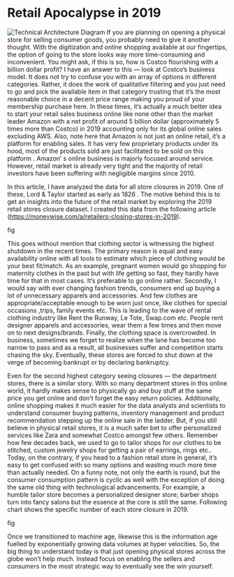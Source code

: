 # Retail Apocalypse in 2019
![Technical Architecture Diagram](retail_apocalypse.jpeg)
If you are planning on opening a physical store for selling consumer goods, you probably need to give it another thought. With the digitization and online shopping available at our fingertips, the option of going to the store looks way more time-consuming and inconvenient. You might ask, if this is so, how is Costco flourishing with a billion dollar profit? I have an answer to this — look at Costco’s business model. It does not try to confuse you with an array of options in different categories. Rather, it does the work of qualitative filtering and you just need to go and pick the available item in that category trusting that it’s the most reasonable choice in a decent price range making you proud of your membership purchase here. In these times, it’s actually a much better idea to start your retail sales business online like none other than the market leader Amazon with a net profit of around 5 billion dollar (approximately 5 times more than Costco) in 2019 accounting only for its global online sales excluding AWS. Also, note here that Amazon is not just an online retail, it’s a platform for enabling sales. It has very few proprietary products under its hood, most of the products sold are just facilitated to be sold on this platform . Amazon’ s online business is majorly focused around service. However, retail market is already very tight and the majority of retail investors have been suffering with negligible margins since 2010.

In this article, I have analyzed the data for all store closures in 2019. One of these, Lord & Taylor started as early as 1826 . The motive behind this is to get an insights into the future of the retail market by exploring the 2019 retail stores closure dataset. I created this data from the following article (https://moneywise.com/a/retailers-closing-stores-in-2019).

fig

This goes without mention that clothing sector is witnessing the highest shutdown in the recent times. The primary reason is equal and easy availability online with all tools to estimate which piece of clothing would be your best fit/match. As an example, pregnant women would go shopping for maternity clothes in the past but with life getting so fast, they hardly have time for that in most cases. It’s preferable to go online rather. Secondly, I would say with ever changing fashion trends, consumers end up buying a lot of unnecessary apparels and accessories. And few clothes are appropriate/acceptable enough to be worn just once, like clothes for special occasions ,trips, family events etc. This is leading to the wave of rental clothing industry like Rent the Runway, Le Tote, Swap.com etc. People rent designer apparels and accessories, wear them a few times and then move on to next designs/brands. Finally, the clothing space is overcrowded. In business, sometimes we forget to realize when the lane has become too narrow to pass and as a result, all businesses suffer and competition starts chasing the sky. Eventually, these stores are forced to shut down at the verge of becoming bankrupt or by declaring bankruptcy.

Even for the second highest category seeing closures — the department stores, there is a similar story. With so many department stores in this online world, it hardly makes sense to physically go and buy stuff at the same price you get online and don’t forget the easy return policies. Additionally, online shopping makes it much easier for the data analysts and scientists to understand consumer buying patterns, inventory management and product recommendation stepping up the online sale in the ladder.
But, if you still believe in physical retail stores, it is a much safer bet to offer personalized services like Zara and somewhat Costco amongst few others. Remember how few decades back, we used to go to tailor shops for our clothes to be stitched, custom jewelry shops for getting a pair of earrings, rings etc.. Today, on the contrary, if you head to a fashion retail store in general, it’s easy to get confused with so many options and wasting much more time than actually needed. On a funny note, not only the earth is round, but the consumer consumption pattern is cyclic as well with the exception of doing the same old thing with technological advancements. For example, a humble tailor store becomes a personalized designer store; barber shops turn into fancy salons but the essence at the core is still the same. Following chart shows the specific number of each store closure in 2019.

fig

Once we transitioned to machine age, likewise this is the information age fuelled by exponentially growing data volumes at hyper velocities. So, the big thing to understand today is that just opening physical stores across the globe won’t help much. Instead focus on enabling the sellers and consumers in the most strategic way to eventually see the win yourself.
